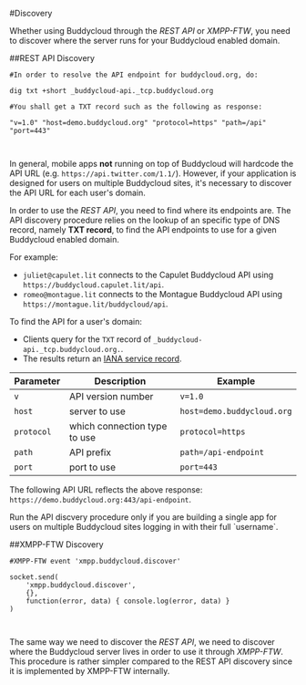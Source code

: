 #Discovery

Whether using Buddycloud through the *REST API* or *XMPP-FTW*, you need to discover where the server runs for your Buddycloud enabled domain.

##REST API Discovery

```plaintext
#In order to resolve the API endpoint for buddycloud.org, do:

dig txt +short _buddycloud-api._tcp.buddycloud.org

#You shall get a TXT record such as the following as response:

"v=1.0" "host=demo.buddycloud.org" "protocol=https" "path=/api" "port=443"



```

In general, mobile apps **not** running on top of Buddycloud will hardcode the API URL (e.g. `https://api.twitter.com/1.1/`). However, if your application is designed for users on multiple Buddycloud sites, it's necessary to discover the API URL for each user's domain. 

In order to use the *REST API*, you need to find where its endpoints are. The API discovery procedure relies on the lookup of an specific type of DNS record, namely **TXT record**, to find the API endpoints to use for a given Buddycloud enabled domain.

For example:

* `juliet@capulet.lit` connects to the Capulet Buddycloud API using `https://buddycloud.capulet.lit/api`.
* `romeo@montague.lit` connects to the Montague Buddycloud API using `https://montague.lit/buddycloud/api`.

To find the API for a user's domain:

- Clients query for the `TXT` record of `_buddycloud-api._tcp.buddycloud.org.`.  
- The results return an [IANA service record](http://www.iana.org/assignments/service-names-port-numbers/service-names-port-numbers.xhtml?search=buddycloud). 

Parameter | Description        | Example
----------|--------------------|----------
`v`       | API version number | `v=1.0`
`host`    | server to use      | `host=demo.buddycloud.org` 
`protocol`| which connection type to use | `protocol=https`
`path`    | API prefix         | `path=/api-endpoint`
`port`    | port to use        | `port=443`

The following API URL reflects the above response:  `https://demo.buddycloud.org:443/api-endpoint`.

<aside>Run the API discvery procedure only if you are building a single app for users on multiple Buddycloud sites logging in with their full `username`.</aside>

##XMPP-FTW Discovery

```plaintext
#XMPP-FTW event 'xmpp.buddycloud.discover'

socket.send(
    'xmpp.buddycloud.discover',
    {},
    function(error, data) { console.log(error, data) }
)



```

The same way we need to discover the *REST API*, we need to discover where the Buddycloud server lives in order to use it through *XMPP-FTW*. This procedure is rather simpler compared to the REST API discovery since it is implemented by XMPP-FTW internally.
